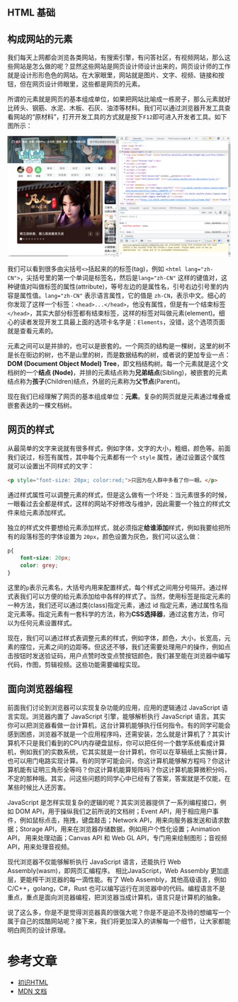 ## HTML 基础

## 构成网站的元素

我们每天上网都会浏览各类网站，有搜索引擎，有问答社区，有视频网站，那么这些网站是怎么做的呢？显然这些网站是网页设计师设计出来的，网页设计师的工作就是设计形形色色的网站。在大家眼里，网站就是图片、文字、视频、链接和按钮，但在网页设计师眼里，这些都是网页的元素。

所谓的元素就是网页的基本组成单位，如果把网站比喻成一栋房子，那么元素就好比砖头、钢筋、水泥、木板、石灰、油漆等材料。我们可以通过浏览器开发工具查看网站的“原材料”，打开开发工具的方式就是按下`F12`即可进入开发者工具。如下图所示：

![开发者试图](img/web-dev-page.png)

我们可以看到很多由尖括号`<>`括起来的的标签(tag)，例如 `<html lang="zh-CN">`，尖括号里的第一个单词是标签名，然后是`lang="zh-CN"` 这样的键值对，这种键值对叫做标签的属性(attribute)，等号左边的是属性名，引号右边引号里的内容是属性值。`lang="zh-CN"` 表示语言属性，它的值是 `zh-CN`，表示中文。细心的你发现了这样一个标签：`<head>...</head>`，他没有属性，但是有一个结束标签`</head>`，其实大部分标签都有结束标签，这样的标签对叫做元素(element)。细心的读者发现开发工具最上面的选项卡名字是：`Elements`，没错，这个选项页面就是查看元素的。

元素之间可以是并排的，也可以是嵌套的。一个网页的结构是一棵树，这里的树不是长在街边的树，也不是山里的树，而是数据结构的树，或者说的更加专业一点：**DOM (Document Object Model) Tree**，即文档结构树。每一个元素就是这个文档树的一个**结点 (Node)**，并排的元素结点称为**兄弟结点**(Sibling)，被嵌套的元素结点称为**孩子**(Children)结点，外层的元素称为**父节点**(Parent)。

现在我们已经理解了网页的基本组成单位：**元素**。复杂的网页就是元素通过堆叠或嵌套表达的一棵文档树。

## 网页的样式

从最简单的文字来说就有很多样式，例如字体，文字的大小，粗细，颜色等。前面我们说过，标签有属性，其中每个元素都有一个 `style` 属性，通过设置这个属性就可以设置出不同样式的文字：

```html
<p style="font-size: 20px; color:red;">只因为在人群中多看了你一眼。</p>
```

通过样式属性可以调整元素的样式，但是这么做有一个坏处：当元素很多的时候，一眼看过去全都是样式，这样的网站不好修改与维护，因此需要一个独立的样式文件来给元素添加样式。

独立的样式文件要想给元素添加样式，就必须指定**给谁添加**样式，例如我要给把所有的段落标签的字体设置为 `20px`，颜色设置为灰色，我们可以这么做：

```css
p{
    font-size: 20px;
    color: grey;
}
```

这里的`p`表示元素名，大括号内用来配置样式，每个样式之间用分号隔开。通过样式表我们可以方便的给元素添加给中各样的样式了。当然，使用标签是指定元素的一种方法，我们还可以通过类(class)指定元素，通过 id 指定元素，通过属性名指定元素等。指定元素有一套科学的方法，称为**CSS选择器**，通过这套方法，你可以为任何元素设置样式。

现在，我们可以通过样式表调整元素的样式，例如字体，颜色，大小，长宽高，元素的摆位，元素之间的边距等。但这还不够，我们还需要处理用户的操作，例如点击按钮时发送验证码，用户点赞时改变点赞按钮颜色，我们甚至能在浏览器中编写代码，作图，剪辑视频。这些功能需要编程实现。

## 面向浏览器编程

前面我们讨论到浏览器可以实现复杂功能的应用，应用的逻辑通过 JavaScript 语言实现。浏览器内置了 JavaScript 引擎，能够解析执行 JavaScript 语言。其实你可以把浏览器看做一台计算机，这台计算机能够执行任何指令。有的同学可能会感到困惑，浏览器不就是一个应用程序吗，还需安装，怎么就是计算机了？其实计算机不只是我们看到的CPU内存硬盘鼠标，你可以把任何一个数学系统看成计算机，例如我们的实数系统，它其实就是一台计算机，你可以在草稿纸上实施计算，也可以用门电路实现计算。有的同学可能会问，你这计算机能够解方程吗？你这计算机能有证明三角形全等吗？你这计算机能算矩阵吗？你这计算机能算微积分吗，不定的那种哦。其实，问这些问题的同学心中已经有了答案，答案就是不仅能，在某些时候比人还厉害。

JavaScript 是怎样实现复杂的逻辑的呢？其实浏览器提供了一系列编程接口，例如 DOM API，用于操纵我们之前所说的文档树；Event API，用于相应用户事件，例如鼠标点击，拖拽，键盘敲击；Network API，用来向服务器发送和请求数据；Storage API，用来在浏览器存储数据，例如用户个性化设置；Animation API， 用来处理动画；Canvas API 和 Web GL API，专门用来绘制图形；音视频 API，用来处理音视频。

现代浏览器不仅能够解析执行 JavaScript 语言，还能执行 Web Assembly(wasm)，即网页汇编程序。 相比JavaScript，Web Assembly 更加底层，更能榨干浏览器的每一滴性能。有了 Web Assembly，其他高级语言，例如 C/C++，golang，C#，Rust 也可以编写运行在浏览器中的代码。编程语言不是重点，重点是面向浏览器编程，把浏览器当成计算机，语言只是计算机的抽象。

说了这么多，你是不是觉得浏览器真的很强大呢？你是不是迫不及待的想编写一个属于自己的炫酷网站呢？接下来，我们将更加深入的讲解每一个细节，让大家都能明白网页的设计原理。

# 参考文章

- [初识HTML](https://github.com/qianguyihao/Web/blob/master/01-HTML/03-%E5%88%9D%E8%AF%86HTML.md)
- [MDN 文档](https://developer.mozilla.org/en-US/docs/Learn/HTML/Introduction_to_HTML/Getting_started)
